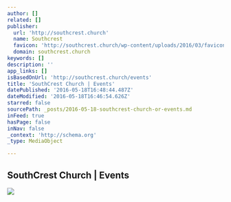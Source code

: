 ```yaml
---
author: []
related: []
publisher:
  url: 'http://southcrest.church'
  name: Southcrest
  favicon: 'http://southcrest.church/wp-content/uploads/2016/03/favicon.png'
  domain: southcrest.church
keywords: []
description: ''
app_links: []
isBasedOnUrl: 'http://southcrest.church/events'
title: 'SouthCrest Church | Events'
datePublished: '2016-05-18T16:48:44.487Z'
dateModified: '2016-05-18T16:46:54.626Z'
starred: false
sourcePath: _posts/2016-05-18-southcrest-church-or-events.md
inFeed: true
hasPage: false
inNav: false
_context: 'http://schema.org'
_type: MediaObject

---
```

<article style=""><h1>SouthCrest Church | Events</h1><img src="http://southcrest.church/wp-content/uploads/2016/05/BaptismParty052916_Banner-300x150.jpg" /></article>